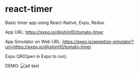 # react-timer
Basic timer app using React-Native, Expo, Redux.

App URL:
https://expo.io/@jshim10/tomato-timer

App Simulator on Web URL:
https://expo.io/appetize-simulator?url=https://expo.io/@jshim10/tomato-timer

Expo QR(Open in Expo to run):

DEMO:
![alt text](https://raw.githubusercontent.com/pensivej/react-timer/master/demo/demo.gif)
